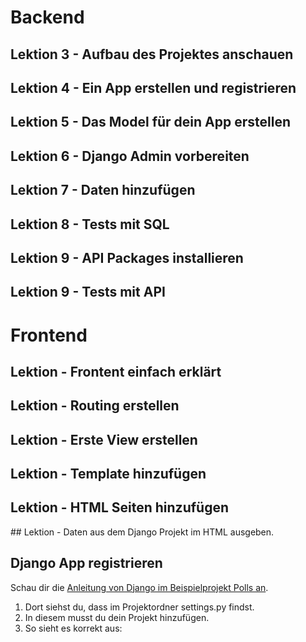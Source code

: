 # Backend
## Lektion 3 - Aufbau des Projektes anschauen
## Lektion 4 - Ein App erstellen und registrieren
## Lektion 5 - Das Model für dein App erstellen 
## Lektion 6 - Django Admin vorbereiten
## Lektion 7 - Daten hinzufügen
## Lektion 8 - Tests mit SQL
## Lektion 9 - API Packages installieren
## Lektion 9 - Tests mit API 


# Frontend 
## Lektion - Frontent einfach erklärt
## Lektion - Routing erstellen
## Lektion - Erste View erstellen
## Lektion - Template hinzufügen
## Lektion - HTML Seiten hinzufügen
## Lektion - Daten aus dem Django Projekt im HTML ausgeben.


## Django App registrieren
Schau dir die [Anleitung von Django im Beispielprojekt Polls an](https://docs.djangoproject.com/en/4.0/ref/applications/#configuring-applications). 

1. Dort siehst du, dass im Projektordner settings.py findst. 
2. In diesem musst du dein Projekt hinzufügen. 
3. So sieht es korrekt aus: 

<!-- TODO: Settings -->
<!-- TODO: Models -->
<!-- TODO: Admin -->
<!-- TODO: Views -->




